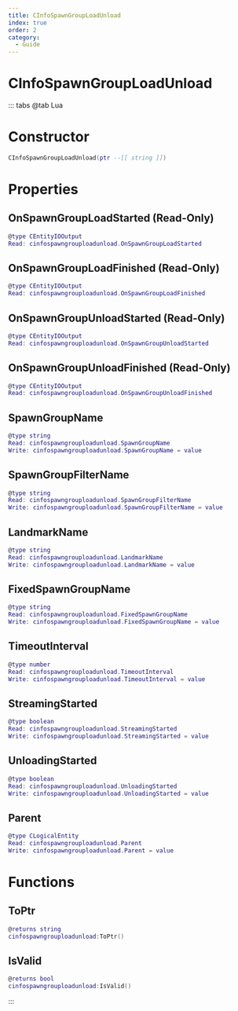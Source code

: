 ```yaml
---
title: CInfoSpawnGroupLoadUnload
index: true
order: 2
category:
  - Guide
---
```


# CInfoSpawnGroupLoadUnload

::: tabs
@tab Lua
# Constructor
```lua
CInfoSpawnGroupLoadUnload(ptr --[[ string ]])
```
# Properties
## OnSpawnGroupLoadStarted (Read-Only)
```lua
@type CEntityIOOutput
Read: cinfospawngrouploadunload.OnSpawnGroupLoadStarted
```
## OnSpawnGroupLoadFinished (Read-Only)
```lua
@type CEntityIOOutput
Read: cinfospawngrouploadunload.OnSpawnGroupLoadFinished
```
## OnSpawnGroupUnloadStarted (Read-Only)
```lua
@type CEntityIOOutput
Read: cinfospawngrouploadunload.OnSpawnGroupUnloadStarted
```
## OnSpawnGroupUnloadFinished (Read-Only)
```lua
@type CEntityIOOutput
Read: cinfospawngrouploadunload.OnSpawnGroupUnloadFinished
```
## SpawnGroupName 
```lua
@type string
Read: cinfospawngrouploadunload.SpawnGroupName
Write: cinfospawngrouploadunload.SpawnGroupName = value
```
## SpawnGroupFilterName 
```lua
@type string
Read: cinfospawngrouploadunload.SpawnGroupFilterName
Write: cinfospawngrouploadunload.SpawnGroupFilterName = value
```
## LandmarkName 
```lua
@type string
Read: cinfospawngrouploadunload.LandmarkName
Write: cinfospawngrouploadunload.LandmarkName = value
```
## FixedSpawnGroupName 
```lua
@type string
Read: cinfospawngrouploadunload.FixedSpawnGroupName
Write: cinfospawngrouploadunload.FixedSpawnGroupName = value
```
## TimeoutInterval 
```lua
@type number
Read: cinfospawngrouploadunload.TimeoutInterval
Write: cinfospawngrouploadunload.TimeoutInterval = value
```
## StreamingStarted 
```lua
@type boolean
Read: cinfospawngrouploadunload.StreamingStarted
Write: cinfospawngrouploadunload.StreamingStarted = value
```
## UnloadingStarted 
```lua
@type boolean
Read: cinfospawngrouploadunload.UnloadingStarted
Write: cinfospawngrouploadunload.UnloadingStarted = value
```
## Parent 
```lua
@type CLogicalEntity
Read: cinfospawngrouploadunload.Parent
Write: cinfospawngrouploadunload.Parent = value
```
# Functions
## ToPtr
```lua
@returns string
cinfospawngrouploadunload:ToPtr()
```
## IsValid
```lua
@returns bool
cinfospawngrouploadunload:IsValid()
```

:::